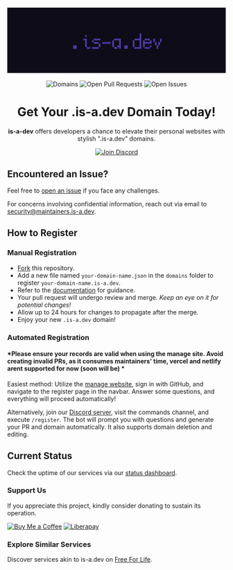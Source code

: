 <p align="center">
   <img alt="is-a-dev Banner" src="https://raw.githubusercontent.com/is-a-dev/register/main/media/banner.png">
</p>

<p align="center">
   <img alt="Domains" src="https://img.shields.io/github/directory-file-count/is-a-dev/register/domains?color=5c46eb&label=domains&style=for-the-badge">
   <img alt="Open Pull Requests" src="https://img.shields.io/github/issues-raw/is-a-dev/register?color=5c46eb&label=issues&style=for-the-badge">
   <img alt="Open Issues" src="https://img.shields.io/github/issues-pr-raw/is-a-dev/register?color=5c46eb&label=pull%20requests&style=for-the-badge">
</p>

<h1 align="center">Get Your .is-a.dev Domain Today!</h1>

<p align="center"><strong>is-a-dev</strong> offers developers a chance to elevate their personal websites with stylish ".is-a.dev" domains.</p>

<p align="center">
   <a href="https://discord.gg/is-a-dev-830872854677422150"><img alt="Join Discord" src="https://invidget.switchblade.xyz/is-a-dev-830872854677422150"></a>
</p>

## Encountered an Issue?
Feel free to [open an issue](https://github.com/is-a-dev/register/issues/new/choose) if you face any challenges.

For concerns involving confidential information, reach out via email to security@maintainers.is-a.dev.

## How to Register

### Manual Registration
- [Fork](https://github.com/is-a-dev/register/fork) this repository.
- Add a new file named `your-domain-name.json` in the `domains` folder to register `your-domain-name.is-a.dev`.
- Refer to the [documentation](https://www.is-a.dev/docs) for guidance.
- Your pull request will undergo review and merge. *Keep an eye on it for potential changes!*
- Allow up to 24 hours for changes to propagate after the merge.
- Enjoy your new `.is-a.dev` domain!

### Automated Registration
#### *Please ensure your records are valid when using the manage site. Avoid creating invalid PRs, as it consumes maintainers' time, vercel and netlify arent supported for now (soon will be) *

Easiest method: Utilize the [manage website](https://manage.is-a.dev), sign in with GitHub, and navigate to the register page in the navbar. Answer some questions, and everything will proceed automatically!

Alternatively, join our [Discord server](https://discord.gg/PZCGHz4RhQ), visit the commands channel, and execute `/register`. The bot will prompt you with questions and generate your PR and domain automatically. It also supports domain deletion and editing.

## Current Status
Check the uptime of our services via our [status dashboard](https://is-a-dev.wdh.gg).

### Support Us
If you appreciate this project, kindly consider donating to sustain its operation.

<a href="https://www.buymeacoffee.com/phenax" target="_blank"><img src="https://cdn.buymeacoffee.com/buttons/default-orange.png" alt="Buy Me a Coffee" height="28" width="119"></a>
<a href="https://liberapay.com/phenax" target="_blank"><img src="https://img.shields.io/badge/liberapay-donate-yellow.svg?style=for-the-badge" alt="Liberapay"></a>

### Explore Similar Services
Discover services akin to is-a.dev on [Free For Life](https://github.com/wdhdev/free-for-life#domains).

